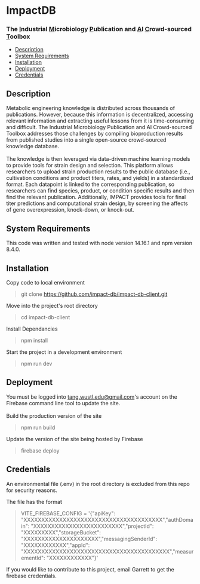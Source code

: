# ImpactDB
### The <ins>I</ins>ndustrial <ins>M</ins>icrobiology <ins>P</ins>ublication and <ins>A</ins>I <ins>C</ins>rowd-sourced <ins>T</ins>oolbox

- [Description](#description)
- [System Requirements](#system-requirements)
- [Installation](#installation)
- [Deployment](#deployment)
- [Credentials](#credentials)

## Description 
Metabolic engineering knowledge is distributed across thousands of publications. However, because this information is decentralized, accessing relevant information and extracting useful lessons from it is time-consuming and difficult. The Industrial Microbiology Publication and AI Crowd-sourced Toolbox addresses those challenges by compiling bioproduction results from published studies into a single open-source crowd-sourced knowledge database. 
<br><br>
The knowledge is then leveraged via data-driven machine learning models to provide tools for strain design and selection. This platform allows researchers to upload strain production results to the public database (i.e., cultivation conditions and product titers, rates, and yields) in a standardized format. Each datapoint is linked to the corresponding publication, so researchers can find species, product, or condition specific results and then find the relevant publication. Additionally, IMPACT provides tools for final titer predictions and computational strain design, by screening the affects of gene overexpression, knock-down, or knock-out. 


## System Requirements

This code was written and tested with node version 14.16.1 and npm version 8.4.0.

## Installation
Copy code to local environment
>git clone https://github.com/impact-db/impact-db-client.git

Move into the project's root directory
>cd impact-db-client

Install Dependancies
>npm install

Start the project in a development environment
>npm run dev

## Deployment
You must be logged into tang.wustl.edu@gmail.com's account on the Firebase command line tool to update the site.
<br><br>
Build the production version of the site
>npm run build

Update the version of the site being hosted by Firebase
>firebase deploy

## Credentials
An environmental file (.env) in the root directory is excluded from this repo for security reasons.

The file has the format
>VITE_FIREBASE_CONFIG = '{"apiKey": "XXXXXXXXXXXXXXXXXXXXXXXXXXXXXXXXXXXXXXX","authDomain": "XXXXXXXXXXXXXXXXXXXXXXXXX","projectId": "XXXXXXXXX","storageBucket": "XXXXXXXXXXXXXXXXXXXXX","messagingSenderId": "XXXXXXXXXXXX","appId": "XXXXXXXXXXXXXXXXXXXXXXXXXXXXXXXXXXXXXXXXX","measurementId": "XXXXXXXXXXXX"}'

If you would like to contribute to this project, email Garrett to get the firebase credentials.
